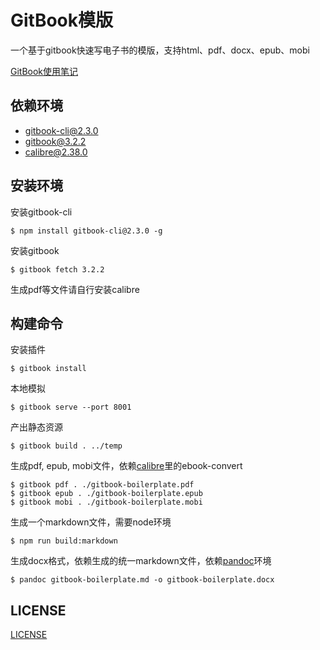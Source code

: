 # GitBook模版
一个基于gitbook快速写电子书的模版，支持html、pdf、docx、epub、mobi

[GitBook使用笔记](http://yanhaijing.com/tool/2015/09/12/my-gitbook-note/)

## 依赖环境
- gitbook-cli@2.3.0
- gitbook@3.2.2
- calibre@2.38.0

## 安装环境
安装gitbook-cli

    $ npm install gitbook-cli@2.3.0 -g

安装gitbook

    $ gitbook fetch 3.2.2

生成pdf等文件请自行安装calibre

## 构建命令
安装插件

    $ gitbook install

本地模拟

    $ gitbook serve --port 8001

产出静态资源

    $ gitbook build . ../temp

生成pdf, epub, mobi文件，依赖[calibre](calibre)里的ebook-convert

    $ gitbook pdf . ./gitbook-boilerplate.pdf
    $ gitbook epub . ./gitbook-boilerplate.epub
    $ gitbook mobi . ./gitbook-boilerplate.mobi

生成一个markdown文件，需要node环境

    $ npm run build:markdown

生成docx格式，依赖生成的统一markdown文件，依赖[pandoc](http://pandoc.org/)环境

    $ pandoc gitbook-boilerplate.md -o gitbook-boilerplate.docx

## LICENSE
[LICENSE](./LICENSE.md)


[calibre]: http://calibre-ebook.com/
